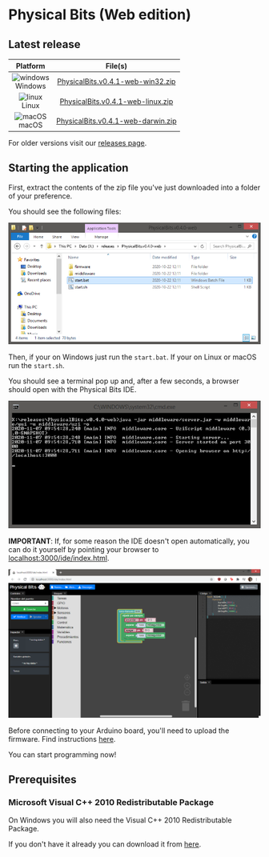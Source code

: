# Physical Bits (Web edition)

## Latest release

| Platform | File(s) |
| :---: |:---:|
| ![windows](https://gira.github.io/PhysicalBits/img/windows.png)<br>Windows | [PhysicalBits.v0.4.1-web-win32.zip](https://github.com/GIRA/PhysicalBits/releases/download/v0.4.1/PhysicalBits.v0.4.1-web-win32.zip) |
| ![linux](https://gira.github.io/PhysicalBits/img/linux.png)<br>Linux | [PhysicalBits.v0.4.1-web-linux.zip](https://github.com/GIRA/PhysicalBits/releases/download/v0.4.1/PhysicalBits.v0.4.1-web-linux.zip) |
| ![macOS](https://gira.github.io/PhysicalBits/img/apple.png)<br>macOS | [PhysicalBits.v0.4.1-web-darwin.zip](https://github.com/GIRA/PhysicalBits/releases/download/v0.4.1/PhysicalBits.v0.4.1-web-darwin.zip) |

For older versions visit our [releases page](https://github.com/GIRA/PhysicalBits/releases).

## Starting the application

First, extract the contents of the zip file you've just downloaded into a folder of your preference.

You should see the following files:

![start_web.1](../img/start_web.1.png)

Then, if your on Windows just run the `start.bat`. If your on Linux or macOS run the `start.sh`.

You should see a terminal pop up and, after a few seconds, a browser should open with the Physical Bits IDE.

![start_web.2](../img/start_web.2.png)

__IMPORTANT__: If, for some reason the IDE doesn't open automatically, you can do it yourself by pointing your browser to [localhost:3000/ide/index.html](http://localhost:3000/ide/index.html).

![start_web.3](../img/start_web.3.png)

Before connecting to your Arduino board, you'll need to upload the firmware. Find instructions [here](../getting_started/FIRMWARE.md).

You can start programming now!

## Prerequisites

### Microsoft Visual C++ 2010 Redistributable Package

On Windows you will also need the Visual C++ 2010 Redistributable Package.

If you don't have it already you can download it from [here](https://www.microsoft.com/en-US/download/details.aspx?id=14632).
